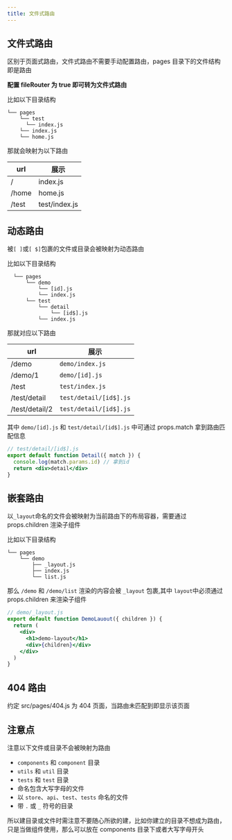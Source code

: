 ```yaml
---
title: 文件式路由
---
```


## 文件式路由

区别于页面式路由，文件式路由不需要手动配置路由，pages 目录下的文件结构即是路由

**配置 fileRouter 为 true 即可转为文件式路由**

比如以下目录结构

```
└── pages
    └── test
      └── index.js
    └── index.js
    └── home.js
```

那就会映射为以下路由

| url   | 展示          |
| ----- | ------------- |
| /     | index.js      |
| /home | home.js       |
| /test | test/index.js |

## 动态路由

被`[ ]`或`[ $]`包裹的文件或目录会被映射为动态路由

比如以下目录结构

```
  └── pages
      └── demo
          └── [id].js
          └── index.js
      └── test
          └── detail
              └── [id$].js
          └── index.js
```

那就对应以下路由

| url            | 展示                   |
| -------------- | ---------------------- |
| /demo          | `demo/index.js `       |
| /demo/1        | `demo/[id].js `        |
| /test          | `test/index.js`        |
| /test/detail   | `test/detail/[id$].js` |
| /test/detail/2 | `test/detail/[id$].js` |

其中 `demo/[id].js` 和 `test/detail/[id$].js` 中可通过 props.match 拿到路由匹配信息

```jsx | pure
// test/detail/[id$].js
export default function Detail({ match }) {
  console.log(match.params.id) // 拿到id
  return <div>detail</div>
}
```

## 嵌套路由

以`_layout`命名的文件会被映射为当前路由下的布局容器，需要通过 props.children 渲染子组件

比如以下目录结构

```
└── pages
    └── demo
        ├── _layout.js
        ├── index.js
        └── list.js
```

那么 `/demo` 和 `/demo/list` 渲染的内容会被 `_layout` 包裹,其中 `layout`中必须通过 props.children 来渲染子组件

```jsx | pure
// demo/_layout.js
export default function DemoLauout({ children }) {
  return (
    <div>
      <h1>demo-layout</h1>
      <div>{children}</div>
    </div>
  )
}
```

## 404 路由

约定 src/pages/404.js 为 404 页面，当路由未匹配到即显示该页面

## 注意点

注意以下文件或目录不会被映射为路由

- `components` 和 `component` 目录
- `utils` 和 `util` 目录
- `tests` 和 `test` 目录
- 命名包含大写字母的文件
- 以 `store`、`api`、`test`、`tests` 命名的文件
- 带 `.` 或 `_` 符号的目录

所以建目录或文件时需注意不要随心所欲的建，比如你建立的目录不想成为路由，只是当做组件使用，那么可以放在 components 目录下或者大写字母开头
